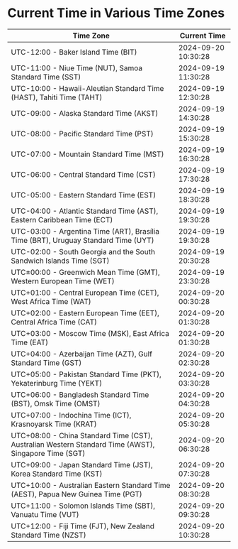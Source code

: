 # Current Time in Various Time Zones

| Time Zone | Current Time |
|-----------|--------------|
| UTC-12:00 - Baker Island Time (BIT) | 2024-09-20 10:30:28 |
| UTC-11:00 - Niue Time (NUT), Samoa Standard Time (SST) | 2024-09-19 11:30:28 |
| UTC-10:00 - Hawaii-Aleutian Standard Time (HAST), Tahiti Time (TAHT) | 2024-09-19 12:30:28 |
| UTC-09:00 - Alaska Standard Time (AKST) | 2024-09-19 14:30:28 |
| UTC-08:00 - Pacific Standard Time (PST) | 2024-09-19 15:30:28 |
| UTC-07:00 - Mountain Standard Time (MST) | 2024-09-19 16:30:28 |
| UTC-06:00 - Central Standard Time (CST) | 2024-09-19 17:30:28 |
| UTC-05:00 - Eastern Standard Time (EST) | 2024-09-19 18:30:28 |
| UTC-04:00 - Atlantic Standard Time (AST), Eastern Caribbean Time (ECT) | 2024-09-19 19:30:28 |
| UTC-03:00 - Argentina Time (ART), Brasília Time (BRT), Uruguay Standard Time (UYT) | 2024-09-19 19:30:28 |
| UTC-02:00 - South Georgia and the South Sandwich Islands Time (SGT) | 2024-09-19 20:30:28 |
| UTC±00:00 - Greenwich Mean Time (GMT), Western European Time (WET) | 2024-09-19 23:30:28 |
| UTC+01:00 - Central European Time (CET), West Africa Time (WAT) | 2024-09-20 00:30:28 |
| UTC+02:00 - Eastern European Time (EET), Central Africa Time (CAT) | 2024-09-20 01:30:28 |
| UTC+03:00 - Moscow Time (MSK), East Africa Time (EAT) | 2024-09-20 01:30:28 |
| UTC+04:00 - Azerbaijan Time (AZT), Gulf Standard Time (GST) | 2024-09-20 02:30:28 |
| UTC+05:00 - Pakistan Standard Time (PKT), Yekaterinburg Time (YEKT) | 2024-09-20 03:30:28 |
| UTC+06:00 - Bangladesh Standard Time (BST), Omsk Time (OMST) | 2024-09-20 04:30:28 |
| UTC+07:00 - Indochina Time (ICT), Krasnoyarsk Time (KRAT) | 2024-09-20 05:30:28 |
| UTC+08:00 - China Standard Time (CST), Australian Western Standard Time (AWST), Singapore Time (SGT) | 2024-09-20 06:30:28 |
| UTC+09:00 - Japan Standard Time (JST), Korea Standard Time (KST) | 2024-09-20 07:30:28 |
| UTC+10:00 - Australian Eastern Standard Time (AEST), Papua New Guinea Time (PGT) | 2024-09-20 08:30:28 |
| UTC+11:00 - Solomon Islands Time (SBT), Vanuatu Time (VUT) | 2024-09-20 09:30:28 |
| UTC+12:00 - Fiji Time (FJT), New Zealand Standard Time (NZST) | 2024-09-20 10:30:28 |
